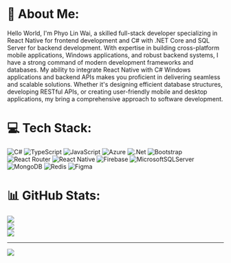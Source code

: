 # 💫 About Me:
Hello World, I'm Phyo Lin Wai, a skilled full-stack developer specializing in React Native for frontend development and C# with .NET Core and SQL Server for backend development. With expertise in building cross-platform mobile applications, Windows applications, and robust backend systems, I have a strong command of modern development frameworks and databases. My ability to integrate React Native with C# Windows applications and backend APIs makes you proficient in delivering seamless and scalable solutions. Whether it's designing efficient database structures, developing RESTful APIs, or creating user-friendly mobile and desktop applications, my bring a comprehensive approach to software development.


# 💻 Tech Stack:
![C#](https://img.shields.io/badge/c%23-%23239120.svg?style=for-the-badge&logo=csharp&logoColor=white) ![TypeScript](https://img.shields.io/badge/typescript-%23007ACC.svg?style=for-the-badge&logo=typescript&logoColor=white) ![JavaScript](https://img.shields.io/badge/javascript-%23323330.svg?style=for-the-badge&logo=javascript&logoColor=%23F7DF1E) ![Azure](https://img.shields.io/badge/azure-%230072C6.svg?style=for-the-badge&logo=microsoftazure&logoColor=white) ![.Net](https://img.shields.io/badge/.NET-5C2D91?style=for-the-badge&logo=.net&logoColor=white) ![Bootstrap](https://img.shields.io/badge/bootstrap-%238511FA.svg?style=for-the-badge&logo=bootstrap&logoColor=white) ![React Router](https://img.shields.io/badge/React_Router-CA4245?style=for-the-badge&logo=react-router&logoColor=white) ![React Native](https://img.shields.io/badge/react_native-%2320232a.svg?style=for-the-badge&logo=react&logoColor=%2361DAFB) ![Firebase](https://img.shields.io/badge/firebase-a08021?style=for-the-badge&logo=firebase&logoColor=ffcd34) ![MicrosoftSQLServer](https://img.shields.io/badge/Microsoft%20SQL%20Server-CC2927?style=for-the-badge&logo=microsoft%20sql%20server&logoColor=white) ![MongoDB](https://img.shields.io/badge/MongoDB-%234ea94b.svg?style=for-the-badge&logo=mongodb&logoColor=white) ![Redis](https://img.shields.io/badge/redis-%23DD0031.svg?style=for-the-badge&logo=redis&logoColor=white) ![Figma](https://img.shields.io/badge/figma-%23F24E1E.svg?style=for-the-badge&logo=figma&logoColor=white)
# 📊 GitHub Stats:
![](https://github-readme-stats.vercel.app/api?username=phyolinwai&theme=default&hide_border=false&include_all_commits=false&count_private=false)<br/>
![](https://nirzak-streak-stats.vercel.app/?user=phyolinwai&theme=default&hide_border=false)<br/>
![](https://github-readme-stats.vercel.app/api/top-langs/?username=phyolinwai&theme=default&hide_border=false&include_all_commits=false&count_private=false&layout=compact)

---
[![](https://visitcount.itsvg.in/api?id=phyolinwai&icon=0&color=0)](https://visitcount.itsvg.in)

<!-- Proudly created with GPRM ( https://gprm.itsvg.in ) -->
